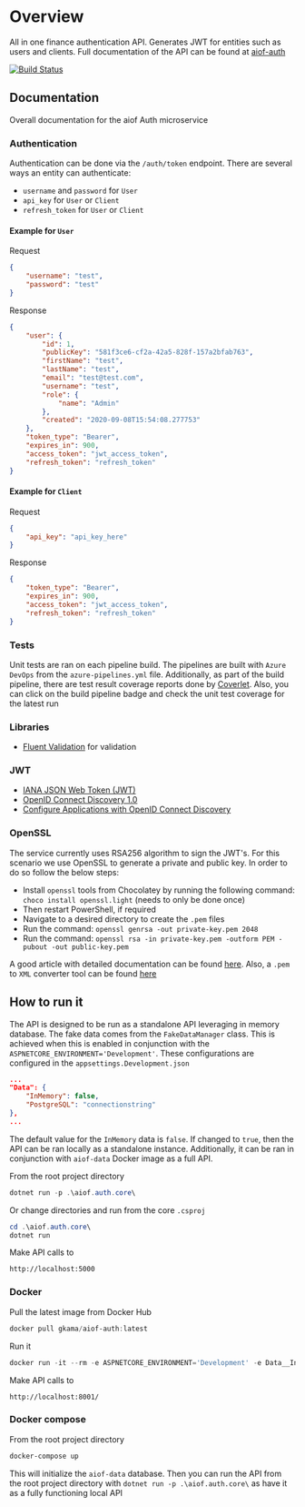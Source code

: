# Overview

All in one finance authentication API. Generates JWT for entities such as users and clients. Full documentation of the API can be found at [aiof-auth](https://kamacharovs.github.io/aiof-auth/)

[![Build Status](https://gkamacharov.visualstudio.com/gkama-cicd/_apis/build/status/kamacharovs.aiof-auth?branchName=master)](https://gkamacharov.visualstudio.com/gkama-cicd/_build/latest?definitionId=22&branchName=master)

## Documentation

Overall documentation for the aiof Auth microservice

### Authentication

Authentication can be done via the `/auth/token` endpoint. There are several ways an entity can authenticate:

- `username` and `password` for `User`
- `api_key` for `User` or `Client`
- `refresh_token` for `User` or `Client`

#### Example for `User`

Request

```json
{
    "username": "test",
    "password": "test"
}
```

Response

```json
{
    "user": {
        "id": 1,
        "publicKey": "581f3ce6-cf2a-42a5-828f-157a2bfab763",
        "firstName": "test",
        "lastName": "test",
        "email": "test@test.com",
        "username": "test",
        "role": {
            "name": "Admin"
        },
        "created": "2020-09-08T15:54:08.277753"
    },
    "token_type": "Bearer",
    "expires_in": 900,
    "access_token": "jwt_access_token",
    "refresh_token": "refresh_token"
}
```

#### Example for `Client`

Request

```json
{
    "api_key": "api_key_here"
}
```

Response

```json
{
    "token_type": "Bearer",
    "expires_in": 900,
    "access_token": "jwt_access_token",
    "refresh_token": "refresh_token"
}
```

### Tests

Unit tests are ran on each pipeline build. The pipelines are built with `Azure DevOps` from the `azure-pipelines.yml` file. Additionally, as part of the build pipeline, there are test result coverage reports done by [Coverlet](https://docs.microsoft.com/en-us/azure/devops/pipelines/ecosystems/dotnet-core?view=azure-devops#collect-code-coverage-metrics-with-coverlet). Also, you can click on the build pipeline badge and check the unit test coverage for the latest run

### Libraries

- [Fluent Validation](https://github.com/FluentValidation/FluentValidation#get-started) for validation

### JWT

- [IANA JSON Web Token (JWT)](https://www.iana.org/assignments/jwt/jwt.xhtml)
- [OpenID Connect Discovery 1.0](https://openid.net/specs/openid-connect-discovery-1_0.html)
- [Configure Applications with OpenID Connect Discovery](https://auth0.com/docs/protocols/oidc/openid-connect-discovery)

### OpenSSL

The service currently uses RSA256 algorithm to sign the JWT's. For this scenario we use OpenSSL to generate a private and public key. In order to do so follow the below steps:

- Install `openssl` tools from Chocolatey by running the following command: `choco install openssl.light` (needs to only be done once)
- Then restart PowerShell, if required
- Navigate to a desired directory to create the `.pem` files
- Run the command: `openssl genrsa -out private-key.pem 2048`
- Run the command: `openssl rsa -in private-key.pem -outform PEM -pubout -out public-key.pem`

A good article with detailed documentation can be found [here](https://dotnetuniversity.com/jwt-authentication-in-asp-net-core/). Also, a `.pem` to `XML` converter tool can be found [here](https://superdry.apphb.com/tools/online-rsa-key-converter)

## How to run it

The API is designed to be run as a standalone API leveraging in memory database. The fake data comes from the `FakeDataManager` class. This is achieved when this is enabled in conjunction with the `ASPNETCORE_ENVIRONMENT='Development'`. These configurations are configured in the `appsettings.Development.json`

```json
...
"Data": {
    "InMemory": false,
    "PostgreSQL": "connectionstring"
},
...
```

The default value for the `InMemory` data is `false`. If changed to `true`, then the API can be ran locally as a standalone instance. Additionally, it can be ran in conjunction with `aiof-data` Docker image as a full API.

From the root project directory

```powershell
dotnet run -p .\aiof.auth.core\
```

Or change directories and run from the core `.csproj`

```powershell
cd .\aiof.auth.core\
dotnet run
```

Make API calls to

```text
http://localhost:5000
```

### Docker

Pull the latest image from Docker Hub

```powershell
docker pull gkama/aiof-auth:latest
```

Run it

```powershell
docker run -it --rm -e ASPNETCORE_ENVIRONMENT='Development' -e Data__InMemory='true' -p 8001:80 gkama/aiof-auth:latest
```

Make API calls to

```text
http://localhost:8001/
```

### Docker compose

From the root project directory

```powershell
docker-compose up
```

This will initialize the `aiof-data` database. Then you can run the API from the root project directory with `dotnet run -p .\aiof.auth.core\` as have it as a fully functioning local API
